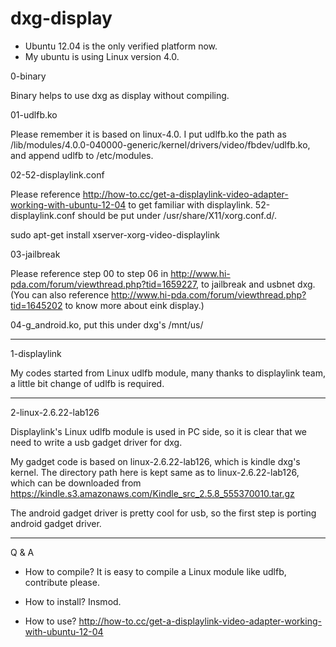 # dxg-display

- Ubuntu 12.04 is the only verified platform now.
- My ubuntu is using Linux version 4.0.

0-binary

Binary helps to use dxg as display without compiling.

01-udlfb.ko

Please remember it is based on linux-4.0. I put udlfb.ko the path as  /lib/modules/4.0.0-040000-generic/kernel/drivers/video/fbdev/udlfb.ko, and append udlfb to /etc/modules.

02-52-displaylink.conf

Please reference http://how-to.cc/get-a-displaylink-video-adapter-working-with-ubuntu-12-04 to get familiar with displaylink. 52-displaylink.conf should be put under /usr/share/X11/xorg.conf.d/.

sudo apt-get install xserver-xorg-video-displaylink

03-jailbreak

Please reference step 00 to step 06 in http://www.hi-pda.com/forum/viewthread.php?tid=1659227, to jailbreak and usbnet dxg. (You can also reference http://www.hi-pda.com/forum/viewthread.php?tid=1645202 to know more about eink display.)

04-g_android.ko, put this under dxg's /mnt/us/

***************

1-displaylink

My codes started from Linux udlfb module, many thanks to displaylink team, a little bit change of udlfb is required.

***************

2-linux-2.6.22-lab126

Displaylink's Linux udlfb module is used in PC side, so it is clear that we need to write a usb gadget driver for dxg.

My gadget code is based on linux-2.6.22-lab126, which is kindle dxg's kernel. The directory path here is kept same as to linux-2.6.22-lab126, which can be downloaded from https://kindle.s3.amazonaws.com/Kindle_src_2.5.8_555370010.tar.gz

The android gadget driver is pretty cool for usb, so the first step is porting android gadget driver.

***************

Q & A

- How to compile?
It is easy to compile a Linux module like udlfb, contribute please.

- How to install?
Insmod.

- How to use?
http://how-to.cc/get-a-displaylink-video-adapter-working-with-ubuntu-12-04
